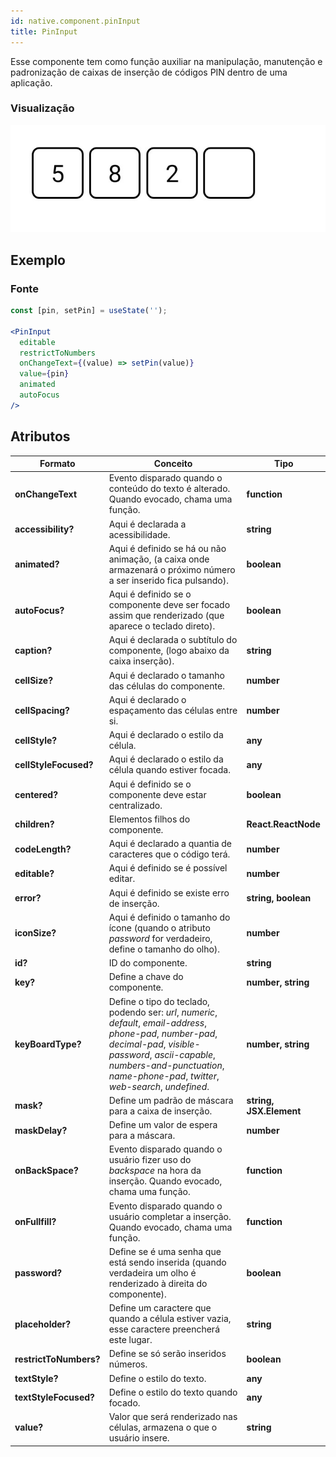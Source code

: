 ```yaml
---
id: native.component.pinInput
title: PinInput
---
```


<!-- Component declaration begin -->

<!-- Component declaration end -->

<!-- Documentation begin -->

Esse componente tem como função auxiliar na manipulação, manutenção e padronização de caixas de inserção de códigos PIN dentro de uma aplicação.

### Visualização

![button](../static/img/screenshots/pinInput.jpg)

## Exemplo

### Fonte

```jsx
const [pin, setPin] = useState('');

<PinInput
  editable
  restrictToNumbers
  onChangeText={(value) => setPin(value)}
  value={pin}
  animated
  autoFocus
/>
```


## Atributos

| Formato            | Conceito                                                                                                | Tipo                 |
| ------------------ | ------------------------------------------------------------------------------------------------------- | -------------------- |
| **onChangeText**   | Evento disparado quando o conteúdo do texto é alterado. Quando evocado, chama uma função. | **function**        |
| **accessibility?**       | Aqui é declarada a acessibilidade.       | **string**   |
| **animated?**       | Aqui é definido se há ou não animação, (a caixa onde armazenará o próximo número a ser inserido fica pulsando).       | **boolean**   |
| **autoFocus?**       | Aqui é definido se o componente deve ser focado assim que renderizado (que aparece o teclado direto).       | **boolean**   |
| **caption?**       | Aqui é declarada o subtítulo do componente, (logo abaixo da caixa inserção).       | **string**   |
| **cellSize?**       | Aqui é declarado o tamanho das células do componente.       | **number**   |
| **cellSpacing?**       | Aqui é declarado o espaçamento das células entre si.       | **number**   |
| **cellStyle?**       | Aqui é declarado o estilo da célula.       | **any**   |
| **cellStyleFocused?**       | Aqui é declarado o estilo da célula quando estiver focada.       | **any**   |
| **centered?**       | Aqui é definido se o componente deve estar centralizado.       | **boolean**   |
| **children?** | Elementos filhos do componente.                                                     | **React.ReactNode** |
| **codeLength?**       | Aqui é declarado a quantia de caracteres que o código terá.       | **number**   |
| **editable?**       | Aqui é definido se é possível editar.       | **number**   |
| **error?**       | Aqui é definido se existe erro de inserção.       | **string, boolean**   |
| **iconSize?**       | Aqui é definido o tamanho do ícone (quando o atributo *password* for verdadeiro, define o tamanho do olho).       | **number**   |
| **id?**         | ID do componente. | **string**    |
| **key?** 	| Define a chave do componente. 	| **number, string** 	|
| **keyBoardType?** 	| Define o tipo do teclado, podendo ser: *url*, *numeric*, *default*, *email-address*, *phone-pad*, *number-pad*, *decimal-pad*, *visible-password*, *ascii-capable*, *numbers-and-punctuation*, *name-phone-pad*, *twitter*, *web-search*, *undefined*. 	| **number, string** 	|
| **mask?** 	| Define um padrão de máscara para a caixa de inserção. 	| **string, JSX.Element** 	|
| **maskDelay?** 	| Define um valor de espera para a máscara. 	| **number** 	|
| **onBackSpace?**   | Evento disparado quando o usuário fizer uso do *backspace* na hora da inserção. Quando evocado, chama uma função. | **function**        |
| **onFullfill?**   | Evento disparado quando o usuário completar a inserção. Quando evocado, chama uma função. | **function**        |
| **password?**   | Define se é uma senha que está sendo inserida (quando verdadeira um olho é renderizado à direita do componente). | **boolean**        |
| **placeholder?**   | Define um caractere que quando a célula estiver vazia, esse caractere preencherá este lugar. | **string**        |
| **restrictToNumbers?**   | Define se só serão inseridos números. | **boolean**        |
| **textStyle?**    | Define o estilo do texto.        | **any** |
| **textStyleFocused?**    | Define o estilo do texto quando focado.        | **any** |
| **value?**    | Valor que será renderizado nas células, armazena o que o usuário insere.        | **string** |

<!-- Documentation end -->
